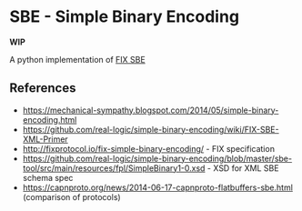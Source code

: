 # SBE - Simple Binary Encoding

**WIP**

A python implementation of [FIX SBE](https://github.com/FIXTradingCommunity/fix-simple-binary-encoding)



## References

* https://mechanical-sympathy.blogspot.com/2014/05/simple-binary-encoding.html
* https://github.com/real-logic/simple-binary-encoding/wiki/FIX-SBE-XML-Primer
* http://fixprotocol.io/fix-simple-binary-encoding/ - FIX specification
* https://github.com/real-logic/simple-binary-encoding/blob/master/sbe-tool/src/main/resources/fpl/SimpleBinary1-0.xsd - XSD for XML SBE schema spec
* https://capnproto.org/news/2014-06-17-capnproto-flatbuffers-sbe.html (comparison of protocols)